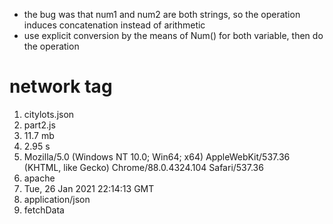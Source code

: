 * the bug was that num1 and num2 are both strings, so the operation induces concatenation instead of arithmetic
* use explicit conversion by the means of Num() for both variable, then do the operation
  

# network tag

1. citylots.json
2. part2.js
3. 11.7 mb
4. 2.95 s
5. Mozilla/5.0 (Windows NT 10.0; Win64; x64) AppleWebKit/537.36 (KHTML, like Gecko) Chrome/88.0.4324.104 Safari/537.36
6. apache
7. Tue, 26 Jan 2021 22:14:13 GMT
8. application/json
9. fetchData